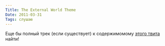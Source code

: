 ```yaml
---
Title: The External World Theme
Date: 2011-03-31
Tags: слушаю
---
```


Еще бы полный трек (если существует) к содержимомому [этого твита](http://twitter.com/davidoreilly/status/51384902695923712) найти!